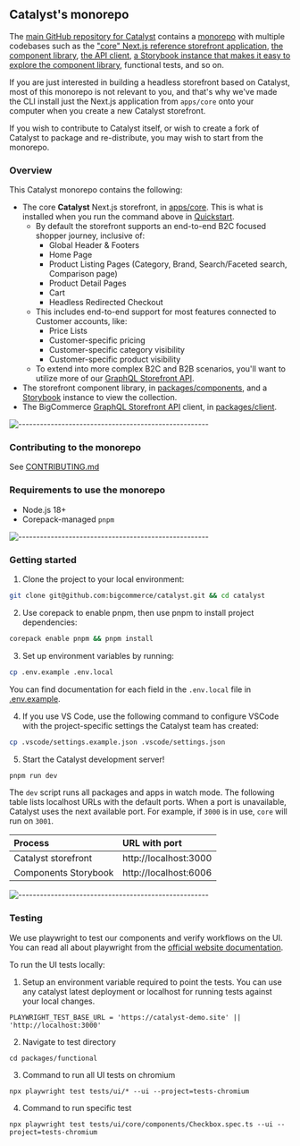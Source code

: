 ## Catalyst's monorepo

The [main GitHub repository for Catalyst](https://github.com/bigcommerce/catalyst) contains a [monorepo](https://en.wikipedia.org/wiki/Monorepo) with multiple codebases such as the ["core" Next.js reference storefront application](https://github.com/bigcommerce/catalyst/tree/main/apps/core), [the component library](https://github.com/bigcommerce/catalyst/tree/main/packages/components), [the API client](https://github.com/bigcommerce/catalyst/tree/main/packages/client), [a Storybook instance that makes it easy to explore the component library](https://github.com/bigcommerce/catalyst/tree/main/apps/docs), functional tests, and so on.

If you are just interested in building a headless storefront based on Catalyst, most of this monorepo is not relevant to you, and that's why we've made the CLI install just the Next.js application from `apps/core` onto your computer when you create a new Catalyst storefront.

If you wish to contribute to Catalyst itself, or wish to create a fork of Catalyst to package and re-distribute, you may wish to start from the monorepo.

### Overview

This Catalyst monorepo contains the following:

- The core **Catalyst** Next.js storefront, in [apps/core](apps/core). This is what is installed when you run the command above in [Quickstart](#quickstart).
  - By default the storefront supports an end-to-end B2C focused shopper journey, inclusive of:
    - Global Header & Footers
    - Home Page
    - Product Listing Pages (Category, Brand, Search/Faceted search, Comparison page)
    - Product Detail Pages
    - Cart
    - Headless Redirected Checkout
  - This includes end-to-end support for most features connected to Customer accounts, like:
    - Price Lists
    - Customer-specific pricing
    - Customer-specific category visibility
    - Customer-specific product visibility
  - To extend into more complex B2C and B2B scenarios, you'll want to utilize more of our [GraphQL Storefront API](https://developer.bigcommerce.com/docs/storefront/graphql).
- The storefront component library, in [packages/components](packages/components), and a [Storybook](https://storybook.js.org/) instance to view the collection.
- The BigCommerce [GraphQL Storefront API](https://developer.bigcommerce.com/docs/graphql-storefront) client, in [packages/client](packages/client).

![-----------------------------------------------------](https://storage.googleapis.com/bigcommerce-developers/images/catalyst_readme_hr.png)

### Contributing to the monorepo
See [CONTRIBUTING.md](/CONTRIBUTING.md)

### Requirements to use the monorepo

- Node.js 18+
- Corepack-managed `pnpm`

![-----------------------------------------------------](https://storage.googleapis.com/bigcommerce-developers/images/catalyst_readme_hr.png)

### Getting started

1. Clone the project to your local environment:

```bash
git clone git@github.com:bigcommerce/catalyst.git && cd catalyst
```

2. Use corepack to enable pnpm, then use pnpm to install project dependencies:

```bash
corepack enable pnpm && pnpm install
```

3. Set up environment variables by running:

```bash
cp .env.example .env.local
```

You can find documentation for each field in the `.env.local` file in [.env.example](.env.example).

4. If you use VS Code, use the following command to configure VSCode with the project-specific settings the Catalyst team has created:

```bash
cp .vscode/settings.example.json .vscode/settings.json
```

5. Start the Catalyst development server!

```bash
pnpm run dev
```

The `dev` script runs all packages and apps in watch mode.
The following table lists localhost URLs with the default ports.
When a port is unavailable, Catalyst uses the next available port.
For example, if `3000` is in use, `core` will run on `3001`.

| Process              | URL with port         |
| :------------------- | :-------------------- |
| Catalyst storefront  | http://localhost:3000 |
| Components Storybook | http://localhost:6006 |

![-----------------------------------------------------](https://storage.googleapis.com/bigcommerce-developers/images/catalyst_readme_hr.png)

### Testing

We use playwright to test our components and verify workflows on the UI. You can read all about playwright from the [official website documentation](https://playwright.dev/docs/intro).

To run the UI tests locally:

1. Setup an environment variable required to point the tests. You can use any catalyst latest deployment or localhost for running tests against your local changes.
```
PLAYWRIGHT_TEST_BASE_URL = 'https://catalyst-demo.site' || 'http://localhost:3000'
```

2. Navigate to test directory
```
cd packages/functional
```

3. Command to run all UI tests on chromium
```
npx playwright test tests/ui/* --ui --project=tests-chromium
```

4. Command to run specific test
```
npx playwright test tests/ui/core/components/Checkbox.spec.ts --ui --project=tests-chromium
```